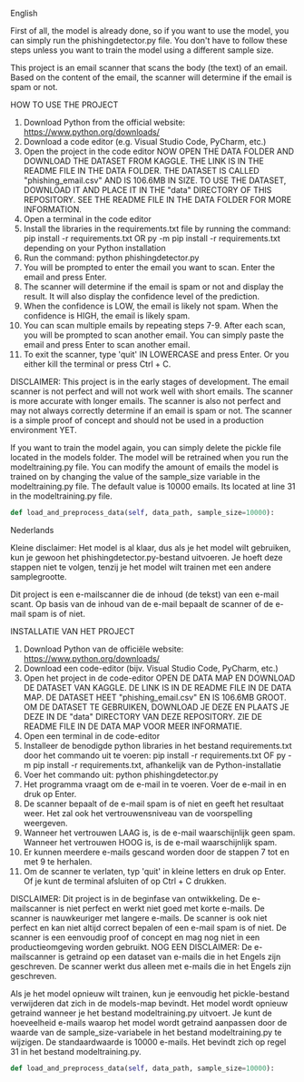 English

First of all, the model is already done, so if you want to use the model, you can simply run the phishingdetector.py file. You don't have to follow these steps unless you want to train the model using a different sample size.

This project is an email scanner that scans the body (the text) of an email. Based on the content of the email, the scanner will determine if the email is spam or not.

HOW TO USE THE PROJECT
1. Download Python from the official website: https://www.python.org/downloads/
2. Download a code editor (e.g. Visual Studio Code, PyCharm, etc.)
3. Open the project in the code editor
NOW OPEN THE DATA FOLDER AND DOWNLOAD THE DATASET FROM KAGGLE. THE LINK IS IN THE README FILE IN THE DATA FOLDER. THE DATASET IS CALLED "phishing_email.csv" AND IS 106.6MB IN SIZE. TO USE THE DATASET, DOWNLOAD IT AND PLACE IT IN THE "data" DIRECTORY OF THIS REPOSITORY. SEE THE README FILE IN THE DATA FOLDER FOR MORE INFORMATION.
4. Open a terminal in the code editor
5. Install the libraries in the requirements.txt file by running the command: pip install -r requirements.txt OR py -m pip install -r requirements.txt depending on your Python installation 
6. Run the command: python phishingdetector.py
7. You will be prompted to enter the email you want to scan. Enter the email and press Enter.
8. The scanner will determine if the email is spam or not and display the result. It will also display the confidence level of the prediction.
9. When the confidence is LOW, the email is likely not spam. When the confidence is HIGH, the email is likely spam.
10. You can scan multiple emails by repeating steps 7-9. After each scan, you will be prompted to scan another email. You can simply paste the email and press Enter to scan another email.
11. To exit the scanner, type 'quit' IN LOWERCASE and press Enter. Or you either kill the terminal or press Ctrl + C.

DISCLAIMER: This project is in the early stages of development. The email scanner is not perfect and will not work well with short emails. The scanner is more accurate with longer emails. The scanner is also not perfect and may not always correctly determine if an email is spam or not. The scanner is a simple proof of concept and should not be used in a production environment YET.

If you want to train the model again, you can simply delete the pickle file located in the models folder. The model will be retrained when you run the modeltraining.py file. You can modify the amount of emails the model is trained on by changing the value of the sample_size variable in the modeltraining.py file. The default value is 10000 emails. Its located at line 31 in the modeltraining.py file.
```py
def load_and_preprocess_data(self, data_path, sample_size=10000):
```

Nederlands

Kleine disclaimer: Het model is al klaar, dus als je het model wilt gebruiken, kun je gewoon het phishingdetector.py-bestand uitvoeren. Je hoeft deze stappen niet te volgen, tenzij je het model wilt trainen met een andere samplegrootte.

Dit project is een e-mailscanner die de inhoud (de tekst) van een e-mail scant. Op basis van de inhoud van de e-mail bepaalt de scanner of de e-mail spam is of niet.

INSTALLATIE VAN HET PROJECT
1. Download Python van de officiële website: https://www.python.org/downloads/
2. Download een code-editor (bijv. Visual Studio Code, PyCharm, etc.)
3. Open het project in de code-editor
OPEN DE DATA MAP EN DOWNLOAD DE DATASET VAN KAGGLE. DE LINK IS IN DE README FILE IN DE DATA MAP. DE DATASET HEET "phishing_email.csv" EN IS 106.6MB GROOT. OM DE DATASET TE GEBRUIKEN, DOWNLOAD JE DEZE EN PLAATS JE DEZE IN DE "data" DIRECTORY VAN DEZE REPOSITORY. ZIE DE README FILE IN DE DATA MAP VOOR MEER INFORMATIE.
4. Open een terminal in de code-editor
5. Installeer de benodigde python libraries in het bestand requirements.txt door het commando uit te voeren: pip install -r requirements.txt OF py -m pip install -r requirements.txt, afhankelijk van de Python-installatie
6. Voer het commando uit: python phishingdetector.py
7. Het programma vraagt om de e-mail in te voeren. Voer de e-mail in en druk op Enter.
8. De scanner bepaalt of de e-mail spam is of niet en geeft het resultaat weer. Het zal ook het vertrouwensniveau van de voorspelling weergeven.
9. Wanneer het vertrouwen LAAG is, is de e-mail waarschijnlijk geen spam. Wanneer het vertrouwen HOOG is, is de e-mail waarschijnlijk spam.
10. Er kunnen meerdere e-mails gescand worden door de stappen 7 tot en met 9 te herhalen.
11. Om de scanner te verlaten, typ 'quit' in kleine letters en druk op Enter. Of je kunt de terminal afsluiten of op Ctrl + C drukken.

DISCLAIMER: Dit project is in de beginfase van ontwikkeling. De e-mailscanner is niet perfect en werkt niet goed met korte e-mails. De scanner is nauwkeuriger met langere e-mails. De scanner is ook niet perfect en kan niet altijd correct bepalen of een e-mail spam is of niet. De scanner is een eenvoudig proof of concept en mag nog niet in een productieomgeving worden gebruikt.
NOG EEN DISCLAIMER: De e-mailscanner is getraind op een dataset van e-mails die in het Engels zijn geschreven. De scanner werkt dus alleen met e-mails die in het Engels zijn geschreven.

Als je het model opnieuw wilt trainen, kun je eenvoudig het pickle-bestand verwijderen dat zich in de models-map bevindt. Het model wordt opnieuw getraind wanneer je het bestand modeltraining.py uitvoert. Je kunt de hoeveelheid e-mails waarop het model wordt getraind aanpassen door de waarde van de sample_size-variabele in het bestand modeltraining.py te wijzigen. De standaardwaarde is 10000 e-mails. Het bevindt zich op regel 31 in het bestand modeltraining.py.
```py
def load_and_preprocess_data(self, data_path, sample_size=10000):
```




